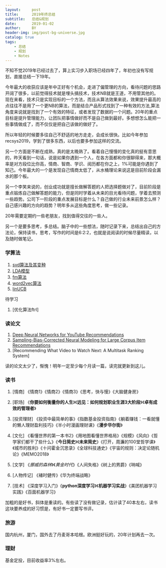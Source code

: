 ```yaml
---
layout:     post
title:      2019年终总结
subtitle:   总结&规划
date:       2019-01-02
author:     BY
header-img: img/post-bg-universe.jpg
catalog: true
tags:
    - 总结
    - 规划
    - Notes
---
```


不知不觉2019年已经过去了，算上实习步入职场已经四年了，年初也没有写规划，直接总结一下19年。

今年最大的收获应该是年中正好有个机会，走进了偏管理的方向，看待问题的思路开阔了很多，以前觉得技术就是埋头搞技术，技术NB就是王道，不用管其他的。现在来看，技术只是实现目标的一个方法，而且从算法效果来说，效果提升最高的点往往不是用了一个更NB的算法，而是结合产品形式找到了一种有效的方法,算法角度来说就是找到了一个有效的特征，或者发现了数据的一个问题。20年的重点目标是提升管理能力，让团队把事情做好而不是自己做到最好。多想想怎么能把一些事情做成了，而不仅仅是把自己该做的做好了。

所以年轻的时候要多往自己不舒适的地方走走，会成长很快。比如今年参加recsys2019，学到了很多东西，以后也要多参加这样的交流。

另一个方面是不断在成熟，真的是太晚熟了。看着自己慢慢的变化真的挺有意思的，昨天看到一句话，说是如果你遇到一个人，在各方面都和你很聊得来，那大概率是对方段位比你高，情商、智商、学识、阅历都在你之上，1%可能是你遇到了知己。今年最大的一个是发现自己情商太低了，从水桶理论来说这是目前阶段会漏水的那个板。

另一个李笑来说的，创业成功就是擅长做解答题的人把选择题做对了，目前阶段是重点锻炼自己做解答题的能力，但是同时学着从未来的目光看待问题，学着去预测一些趋势。公司下一阶段的重点发展目标是什么？自己做的行业未来前景怎么样？自己感兴趣的方向的趋势？明年多从这些角度思考，做一些记录。

20年需要定期约一些老朋友，找到值得交往的一些人。

另一个是要多思考，多总结。脑子中的一些想法，随时记录下来，总结出自己的方法论，保持读书，思考，写作的时间是6:2:2，也就是说阅读的时候尽量精读，以及随时做笔记。


### 学算法

1. [svd算法及其变种](http://yougth.top/2019/02/01/svd%E7%AE%97%E6%B3%95%E5%88%86%E6%9E%90/)
2. [LDA模型](http://yougth.top/2019/03/08/%E4%B8%BB%E9%A2%98%E6%A8%A1%E5%9E%8B/)
3. [fm算法](http://yougth.top/2019/03/13/FM%E7%AE%97%E6%B3%95/)
4. [word2vec算法](http://yougth.top/2019/03/26/word2vec%E7%AE%97%E6%B3%95/)
5. [linUCB](http://yougth.top/2019/09/30/MAB-bandits%E9%97%AE%E9%A2%98/)

待学习
1. [优化算法ftrl]

### 读论文

1. [Deep Neural Networks for YouTube Recommendations](http://yougth.top/2019/09/11/youtube%E6%8E%A8%E8%8D%90%E8%AE%BA%E6%96%87%E4%B8%AD%E7%9A%84%E5%85%B3%E9%94%AE%E7%82%B9/)
2. [Sampling-Bias-Corrected Neural Modeling for Large Corpus Item Recommendations](http://yougth.top/2017/06/19/2019Recsys%E5%8F%8C%E5%A1%94%E5%8F%AC%E5%9B%9E%E8%AE%BA%E6%96%87%E7%B2%BE%E5%BA%A6/)
3. [Recommending What Video to Watch Next: A Multitask Ranking System]

读的论文太少了，惭愧！明年一定至少每个月读一篇，读完就更新到这儿。

### 读书

1. [情商]
《情商1》《情商2》《情商3》《思考，快与慢》《大脑健身房》

2. [职场]
《**你要如何衡量你的人生**》《**远见：如何规划职业生涯3大阶段**》《**卓有成效的管理者**》

3. [投资理财]
《投资中最简单的事》《指数基金投资指南》《躺着赚钱：一看就懂的懒人理财盈利技巧》《半小时漫画理财课》《**漫步华尔街**》

4. [文化]
《看懂世界的第一本书2》《用地图看懂世界格局》《规模》《风向》《哲学家们都干了些什么》《**今日简史**》《**未来简史**》《打开，周濂的100堂哲学课》《城市的胜利》《十问霍金沉思录》《全球科技通史》《宇宙的规则：决定论随机论》《MEMO2018》

5. [文学]
《*挪威的森林*》《*黄金时代*》《人间失格》《树上的男爵》《呐喊》

6. [人物传记]
《褚时健传》《华为终端战略》

7. [技术]
《深度学习入门》《**python深度学习**》《**机器学习实战**》《美团机器学习实践》《百面机器学习》

加粗的是好书，斜体是重读的。有些读了没有做记录，估计读了40本左右，读书这块要养成的好习惯是，有好书一定要写书评。


### 旅游

国内杭州，厦门，国外去了丹麦哥本哈根。欧洲挺好玩的，20年计划再去一次。

### 理财

基金定投，目前收益率3%左右。
